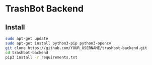 # TrashBot Backend

## Install
```bash
sudo apt-get update
sudo apt-get install python3-pip python3-opencv
git clone https://github.com/YOUR_USERNAME/trashbot-backend.git
cd trashbot-backend
pip3 install -r requirements.txt